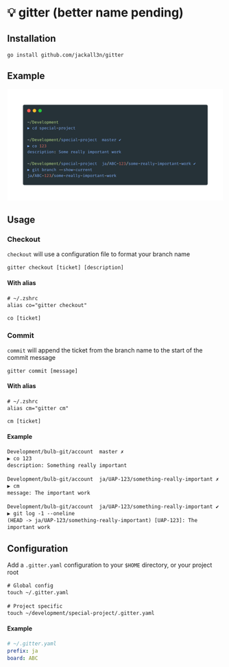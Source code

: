 # 💡 gitter (better name pending)

## Installation

```shell
go install github.com/jackall3n/gitter
```

## Example
![Example](.github/images/checkout.png)

## Usage

### Checkout

`checkout` will use a configuration file to format your branch name

```shell
gitter checkout [ticket] [description]
```

#### With alias
```shell
# ~/.zshrc
alias co="gitter checkout"
```
```shell
co [ticket]
```

### Commit

`commit` will append the ticket from the branch name to the start of the commit message

```shell
gitter commit [message]
```

#### With alias
```shell
# ~/.zshrc
alias cm="gitter cm"
```
```shell
cm [ticket]
```

#### Example
```shell
Development/bulb-git/account  master ✗
▶ co 123
description: Something really important 

Development/bulb-git/account  ja/UAP-123/something-really-important ✗ 
▶ cm
message: The important work

Development/bulb-git/account  ja/UAP-123/something-really-important ✔
▶ git log -1 --oneline
(HEAD -> ja/UAP-123/something-really-important) [UAP-123]: The important work
```


## Configuration

Add a `.gitter.yaml` configuration to your `$HOME` directory, or your project root
```shell
# Global config
touch ~/.gitter.yaml

# Project specific
touch ~/development/special-project/.gitter.yaml
```

#### Example

```yaml
# ~/.gitter.yaml
prefix: ja
board: ABC
```

